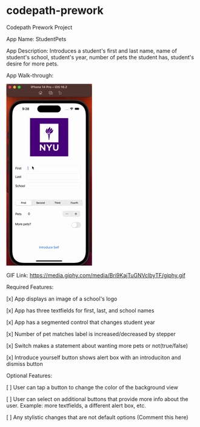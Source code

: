 # codepath-prework
Codepath Prework Project

App Name: StudentPets

App Description:
Introduces a student's first and last name, name of student's school, student's year, number of pets the student has, student's desire for more pets.

App Walk-through:

![](AppDemonstration.gif)

GIF Link: https://media.giphy.com/media/Bri9KajTuGNVclbyTF/giphy.gif

Required Features:

[x] App displays an image of a school's logo

[x] App has three textfields for first, last, and school names

[x] App has a segmented control that changes student year

[x] Number of pet matches label is increased/decreased by stepper

[x] Switch makes a statement about wanting more pets or not(true/false)

[x] Introduce yourself button shows alert box with an introduciton and dismiss button

Optional Features:

[ ] User can tap a button to change the color of the background view

[ ] User can select on additional buttons that provide more info about the user. Example: more textfields, a different alert box, etc.

[ ] Any stylistic changes that are not default options (Comment this here)
